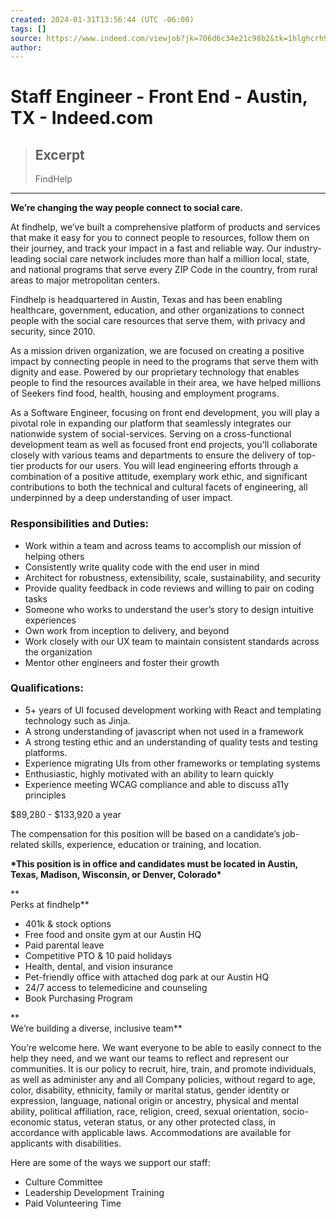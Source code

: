 ```yaml
---
created: 2024-01-31T13:56:44 (UTC -06:00)
tags: []
source: https://www.indeed.com/viewjob?jk=706d6c34e21c98b2&tk=1hlghcrh9i4la801&from=serp&vjs=3
author: 
---
```


# Staff Engineer - Front End - Austin, TX - Indeed.com

> ## Excerpt
> FindHelp

---
**We’re changing the way people connect to social care.**

At findhelp, we’ve built a comprehensive platform of products and services that make it easy for you to connect people to resources, follow them on their journey, and track your impact in a fast and reliable way. Our industry-leading social care network includes more than half a million local, state, and national programs that serve every ZIP Code in the country, from rural areas to major metropolitan centers.

Findhelp is headquartered in Austin, Texas and has been enabling healthcare, government, education, and other organizations to connect people with the social care resources that serve them, with privacy and security, since 2010.

As a mission driven organization, we are focused on creating a positive impact by connecting people in need to the programs that serve them with dignity and ease. Powered by our proprietary technology that enables people to find the resources available in their area, we have helped millions of Seekers find food, health, housing and employment programs.

As a Software Engineer, focusing on front end development, you will play a pivotal role in expanding our platform that seamlessly integrates our nationwide system of social-services. Serving on a cross-functional development team as well as focused front end projects, you'll collaborate closely with various teams and departments to ensure the delivery of top-tier products for our users. You will lead engineering efforts through a combination of a positive attitude, exemplary work ethic, and significant contributions to both the technical and cultural facets of engineering, all underpinned by a deep understanding of user impact.

### **Responsibilities and Duties:**

-   Work within a team and across teams to accomplish our mission of helping others
-   Consistently write quality code with the end user in mind
-   Architect for robustness, extensibility, scale, sustainability, and security
-   Provide quality feedback in code reviews and willing to pair on coding tasks
-   Someone who works to understand the user’s story to design intuitive experiences
-   Own work from inception to delivery, and beyond
-   Work closely with our UX team to maintain consistent standards across the organization
-   Mentor other engineers and foster their growth

### **Qualifications:**

-   5+ years of UI focused development working with React and templating technology such as Jinja.
-   A strong understanding of javascript when not used in a framework
-   A strong testing ethic and an understanding of quality tests and testing platforms.
-   Experience migrating UIs from other frameworks or templating systems
-   Enthusiastic, highly motivated with an ability to learn quickly
-   Experience meeting WCAG compliance and able to discuss a11y principles

$89,280 - $133,920 a year

The compensation for this position will be based on a candidate’s job-related skills, experience, education or training, and location.

**\*This position is in office and candidates must be located in Austin, Texas, Madison, Wisconsin, or Denver, Colorado\***

**  
Perks at findhelp**

-   401k & stock options
-   Free food and onsite gym at our Austin HQ
-   Paid parental leave
-   Competitive PTO & 10 paid holidays
-   Health, dental, and vision insurance
-   Pet-friendly office with attached dog park at our Austin HQ
-   24/7 access to telemedicine and counseling
-   Book Purchasing Program

**  
We’re building a diverse, inclusive team**

You’re welcome here. We want everyone to be able to easily connect to the help they need, and we want our teams to reflect and represent our communities. It is our policy to recruit, hire, train, and promote individuals, as well as administer any and all Company policies, without regard to age, color, disability, ethnicity, family or marital status, gender identity or expression, language, national origin or ancestry, physical and mental ability, political affiliation, race, religion, creed, sexual orientation, socio-economic status, veteran status, or any other protected class, in accordance with applicable laws. Accommodations are available for applicants with disabilities.

Here are some of the ways we support our staff:

-   Culture Committee
-   Leadership Development Training
-   Paid Volunteering Time
